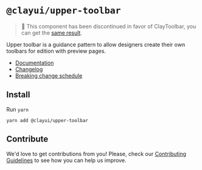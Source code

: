# `@clayui/upper-toolbar`

> 🚨 This component has been discontinued in favor of ClayToolbar, you can get the [same result](https://storybook.clayui.com/?path=/story/design-system-components-toolbar--upper-toolbar).

Upper toolbar is a guidance pattern to allow designers create their own toolbars for edition with preview pages.

-   [Documentation](https://clayui.com/docs/components/upper-toolbar.html)
-   [Changelog](./CHANGELOG.md)
-   [Breaking change schedule](./BREAKING.md)

## Install

Run `yarn`

```shell
yarn add @clayui/upper-toolbar
```

## Contribute

We'd love to get contributions from you! Please, check our [Contributing Guidelines](https://github.com/liferay/clay/blob/master/CONTRIBUTING.md) to see how you can help us improve.
